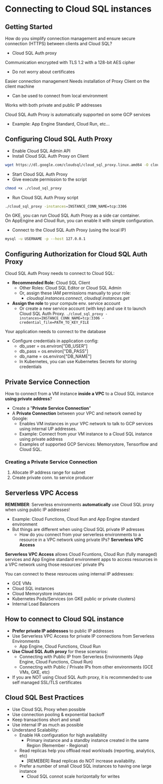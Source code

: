 # Connecting to Cloud SQL instances

## Getting Started

How do you simplify connection management and ensure secure connection (HTTPS) between clients and Cloud SQL?

- Cloud SQL Auth proxy  

Communication encrypted with TLS 1.2 with a 128-bit AES cipher

- Do not worry about certificates

Easier connection management
Needs installation of Proxy Client on the client machine

- Can be used to connect from local environment

Works with both private and public IP addresses

Cloud SQL Auth Proxy is automatically supported on some GCP services

- Example: App Engine Standard, Cloud Run, etc...

## Configuring Cloud SQL Auth Proxy

- Enable Cloud SQL Admin API
- Install Cloud SQL Auth Proxy on Client

```bash
wget https://dl.google.com/cloudsql/cloud_sql_proxy.linux.amd64 -O cloud_sql_proxy
```

- Start Cloud SQL Auth Proxy
- Give execute permission to the script

```bash
chmod +x ./cloud_sql_proxy
```

- Run Cloud SQL Auth Proxy script

```bash
./cloud_sql_proxy -instances=INSTANCE_CONN_NAME=tcp:3306
```

On GKE, you can run Cloud SQL Auth Proxy as a side car container.  
On AppEngine and Cloud Run, you can enable it with simple configuration.

- Connect to the Cloud SQL Auth Proxy (using the local IP)

```bash
mysql -u USERNAME -p --host 127.0.0.1
```

## Configuring Authorization for Cloud SQL Auth Proxy

Cloud SQL Auth Proxy needs to connect to Cloud SQL:

- **Recommended Role**: Cloud SQL Client
  - Other Roles: Cloud SQL Editor or Cloud SQL Admin
  - Or, assign these IAM permissions manually to your role:
    - *cloudsql.instances.connect*, *cloudsql.instances.get*
- **Assign the role** to your compute env. service account
  - Or create a new service account (with key) and use it to launch Cloud SQL Auth Proxy. `./cloud_sql_proxy -instances=INSTANCE_CONN_NAME=tcp:3306 -credential_file=PATH_TO_KEY_FILE`

Your application needs to connect to the database

- Configure credentials in application config:
  - db_user = os.environ["DB_USER"]
  - db_pass = os.environ["DB_PASS"]
  - db_name = os.environ["DB_NAME"]
  - In Kubernetes, you can use Kubernetes Secrets for storing credentials

## Private Service Connection

How to connect from a VM instance **inside a VPC** to a Cloud SQL instance **using private address**?

- Create a "**Private Service Connection**"
- A **Private Connection** between your VPC and network owned by Google:
  - Enables VM instances in your VPC network to talk to GCP services using internal UP addresses.
  - Example: Connect from your VM instance to a Cloud SQL instance using private address
  - Examples of supported GCP Services: Memorystore, Tensorflow and Cloud SQL.

### Creating a Private Service Connection

1. Allocate IP address range for subnet
2. Create private conn. to service producer

## Serverless VPC Access

**REMEMBER**: Serverless environments **automatically** use Cloud SQL proxy when using public IP addresses!

- Example: Cloud Functions, Cloud Run and App Engine standard environment
- But things are different when using Cloud SQL private IP adresses
  - How do you connect from your serverless environments to a resource in a VPC network using private IPs? **Serverless VPC Access**

**Serverless VPC Access** allows Cloud Fcuntions, Cloud Run (fully managed) services and App Engine standard environment apps to access resources in a VPC network using those resources' private IPs

You can connect to these resrouces using internal IP addresses:

- GCE VMs
- Cloud SQL instances
- Cloud Memorystore instances
- Kubernetes Pods/Services (on GKE public or private clusters)
- Internal Load Balancers

## How to connect to Cloud SQL instance

- **Prefer private IP addresses** to public IP addresses
- Use Serverless VPC Access for private IP connections from Serverless Environments
  - App Engine, Cloud Functions, Cloud Run
- **Use Cloud SQL Auth proxy** for these scenarios:
  - Connecting with Public IP from Serverless Environments (App Engine, Cloud Functions, Cloud Run)
  - Connecting with Public / Private IPs from other environments (GCE VMs, GKE, etc)
- If you are NOT using Cloud SQL Auth proxy, it is recommended to use self managed SSL/TLS certificates

## Cloud SQL Best Practices

- Use Cloud SQL Proxy when possible
- Use connection pooling & exponential backoff
- Keep transactions short and small
- Use internal IP as much as possible
- Understand Scalability:
  - Enable HA configuration for high availability
    - Primary instance and a standby instance created in the same Region (Remember - Regional)
  - Read replicas help you offload read workloads (reporting, analytics, etc)
    - [REMEBER] Read replicas do NOT increase availability.
  - Prefer a number of small Cloud SQL instances to having one large instance
    - Cloud SQL connot scale horizontally for writes

